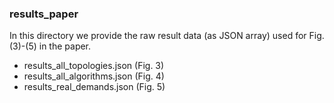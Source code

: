 ### results_paper
In this directory we provide the raw result data (as JSON array) used for Fig. (3)-(5) in the paper.
* results_all_topologies.json (Fig. 3)
* results_all_algorithms.json (Fig. 4)
* results_real_demands.json (Fig. 5)